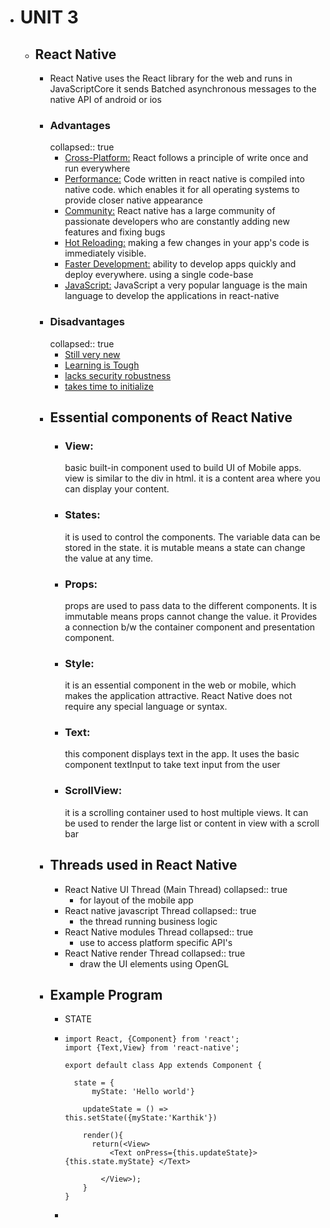 - # UNIT 3
	- ## React Native
		- React Native uses the React library for the web and runs in JavaScriptCore
		  it sends Batched asynchronous messages to the native API of android or ios
		- ### Advantages
		  collapsed:: true
			- <ins>Cross-Platform:</ins>  React follows a principle of write once and run everywhere
			- <ins>Performance:</ins>  Code written in react native is compiled into native code. which enables it for all operating systems to provide closer native appearance
			- <ins>Community:</ins> React native has a large community of passionate developers who are constantly adding new features and fixing bugs
			- <ins>Hot Reloading:</ins> making a few changes in your app's code is immediately visible.
			- <ins>Faster Development:</ins> ability to develop apps quickly and deploy everywhere. using a single code-base
			- <ins>JavaScript:</ins> JavaScript a very popular language is the main language to develop the applications in react-native
		- ### Disadvantages
		  collapsed:: true
			- <ins>Still very new</ins>
			- <ins>Learning is Tough</ins>
			- <ins>lacks security robustness</ins>
			- <ins>takes time to initialize</ins>
		- ## Essential components of React Native
			- ### View:
			  basic built-in component used to build UI of Mobile apps. view is similar to the div in html. it is a content area where you can display your content.
			- ### States:
			  it is used to control the components. The variable data can be stored in the state. it is mutable means a state can change the value at any time.
			- ### Props:
			  props are used to pass data to the different components. It is immutable means props cannot change the value. it Provides a connection b/w the container component and presentation component.
			- ### Style:
			  it is an essential component in the web or mobile, which makes the application attractive. React Native does not require any special language or syntax.
			- ### Text:
			  this component displays text in the app. It uses the basic component textInput to take text input from the user
			- ### ScrollView:
			  it is a scrolling container used to host multiple views. It can be used to render the large list or content in view with a scroll bar
		- ## Threads used in React Native
			- React Native UI Thread (Main Thread)
			  collapsed:: true
				- for layout of the mobile app
			- React native javascript Thread
			  collapsed:: true
				- the thread running business logic
			- React Native modules Thread
			  collapsed:: true
				- use to access platform specific API's
			- React Native render Thread
			  collapsed:: true
				- draw the UI elements using OpenGL
		- ## Example Program
			- STATE
			- ```
			  import React, {Component} from 'react';
			  import {Text,View} from 'react-native';
			  
			  export default class App extends Component {
			  
			  	state = { 
			      	myState: 'Hello world'}
			     	
			      updateState = () => this.setState({myState:'Karthik'})
			      
			      render(){
			      	return(<View>
			          	<Text onPress={this.updateState}> {this.state.myState} </Text>
			              
			          </View>);
			      }
			  }
			  ```
			-